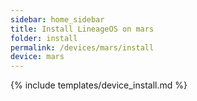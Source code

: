 ```yaml
---
sidebar: home_sidebar
title: Install LineageOS on mars
folder: install
permalink: /devices/mars/install
device: mars
---
```

{% include templates/device_install.md %}
